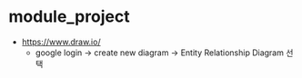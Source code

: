 # module_project

- https://www.draw.io/
  - google login -> create new diagram -> Entity Relationship Diagram 선택 
